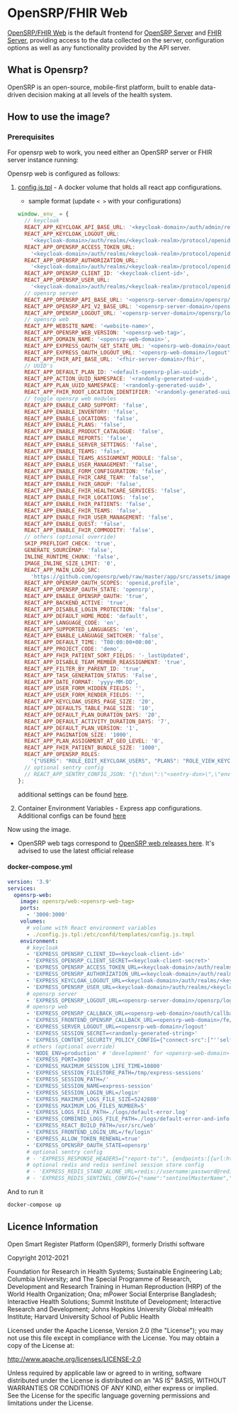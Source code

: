 # OpenSRP/FHIR Web

[OpenSRP/FHIR Web](https://github.com/opensrp/web) is the default frontend for [OpenSRP Server](https://hub.docker.com/r/opensrp/opensrp-server-web) and [FHIR Server](https://hub.docker.com/r/opensrp/hapi-fhir-jpaserver-starter), providing access to the data collected on the server, configuration options as well as any functionality provided by the API server.

## What is Opensrp?

OpenSRP is an open-source, mobile-first platform, built to enable data-driven decision making at all levels of the health system.

## How to use the image?

### Prerequisites

For opensrp web to work, you need either an OpenSRP server or FHIR server instance running:

Opensrp web is configured as follows:

1. [config.js.tpl](https://github.com/opensrp/web/blob/master/app/public/config.js) - A docker volume that holds all react app configurations.

   - sample format (update `< >` with your configurations)

   ```js
   window._env_ = {
     // keycloak
     REACT_APP_KEYCLOAK_API_BASE_URL: '<keycloak-domain>/auth/admin/realms/<keycloak-realm>',
     REACT_APP_KEYCLOAK_LOGOUT_URL:
       '<keycloak-domain>/auth/realms/<keycloak-realm>/protocol/openid-connect/logout',
     REACT_APP_OPENSRP_ACCESS_TOKEN_URL:
       '<keycloak-domain>/auth/realms/<keycloak-realm>/protocol/openid-connect/token',
     REACT_APP_OPENSRP_AUTHORIZATION_URL:
       '<keycloak-domain>/auth/realms/<keycloak-realm>/protocol/openid-connect/auth',
     REACT_APP_OPENSRP_CLIENT_ID: '<keycloak-client-id>',
     REACT_APP_OPENSRP_USER_URL:
       '<keycloak-domain>/auth/realms/<keycloak-realm>/protocol/openid-connect/userinfo',
     // opensrp server
     REACT_APP_OPENSRP_API_BASE_URL: '<opensrp-server-domain>/opensrp/rest/', // comment out for fhir instances
     REACT_APP_OPENSRP_API_V2_BASE_URL: '<opensrp-server-domain>/opensrp/rest/v2/', // comment out for fhir instances
     REACT_APP_OPENSRP_LOGOUT_URL: '<opensrp-server-domain>/opensrp/logout.do', // "null" for fhir instances
     // opensrp web
     REACT_APP_WEBSITE_NAME: '<website-name>',
     REACT_APP_OPENSRP_WEB_VERSION: '<opensrp-web-tag>',
     REACT_APP_DOMAIN_NAME: '<opensrp-web-domain>',
     REACT_APP_EXPRESS_OAUTH_GET_STATE_URL: '<opensrp-web-domain>/oauth/state',
     REACT_APP_EXPRESS_OAUTH_LOGOUT_URL: '<opensrp-web-domain>/logout',
     REACT_APP_FHIR_API_BASE_URL: '<fhir-server-domain>/fhir',
     // UUID's
     REACT_APP_DEFAULT_PLAN_ID: '<default-opensrp-plan-uuid>',
     REACT_APP_ACTION_UUID_NAMESPACE: '<randomly-generated-uuid>',
     REACT_APP_PLAN_UUID_NAMESPACE: '<randomly-generated-uuid>',
     REACT_APP_FHIR_ROOT_LOCATION_IDENTIFIER: '<randomly-generated-uuid>',
     // toggle opensrp web modules
     REACT_APP_ENABLE_CARD_SUPPORT: 'false',
     REACT_APP_ENABLE_INVENTORY: 'false',
     REACT_APP_ENABLE_LOCATIONS: 'false',
     REACT_APP_ENABLE_PLANS: 'false',
     REACT_APP_ENABLE_PRODUCT_CATALOGUE: 'false',
     REACT_APP_ENABLE_REPORTS: 'false',
     REACT_APP_ENABLE_SERVER_SETTINGS: 'false',
     REACT_APP_ENABLE_TEAMS: 'false',
     REACT_APP_ENABLE_TEAMS_ASSIGNMENT_MODULE: 'false',
     REACT_APP_ENABLE_USER_MANAGEMENT: 'false',
     REACT_APP_ENABLE_FORM_CONFIGURATION: 'false',
     REACT_APP_ENABLE_FHIR_CARE_TEAM: 'false',
     REACT_APP_ENABLE_FHIR_GROUP: 'false',
     REACT_APP_ENABLE_FHIR_HEALTHCARE_SERVICES: 'false',
     REACT_APP_ENABLE_FHIR_LOCATIONS: 'false',
     REACT_APP_ENABLE_FHIR_PATIENTS: 'false',
     REACT_APP_ENABLE_FHIR_TEAMS: 'false',
     REACT_APP_ENABLE_FHIR_USER_MANAGEMENT: 'false',
     REACT_APP_ENABLE_QUEST: 'false',
     REACT_APP_ENABLE_FHIR_COMMODITY: 'false',
     // others (optional override)
     SKIP_PREFLIGHT_CHECK: 'true',
     GENERATE_SOURCEMAP: 'false',
     INLINE_RUNTIME_CHUNK: 'false',
     IMAGE_INLINE_SIZE_LIMIT: '0',
     REACT_APP_MAIN_LOGO_SRC:
       'https://github.com/opensrp/web/raw/master/app/src/assets/images/opensrp-logo-color-40.png', // "https://github.com/opensrp/web/raw/master/app/src/assets/images/fhir-web-logo.png" for fhir instances
     REACT_APP_OPENSRP_OAUTH_SCOPES: 'openid,profile',
     REACT_APP_OPENSRP_OAUTH_STATE: 'opensrp',
     REACT_APP_ENABLE_OPENSRP_OAUTH: 'true',
     REACT_APP_BACKEND_ACTIVE: 'true',
     REACT_APP_DISABLE_LOGIN_PROTECTION: 'false',
     REACT_APP_DEFAULT_HOME_MODE: 'default',
     REACT_APP_LANGUAGE_CODE: 'en',
     REACT_APP_SUPPORTED_LANGUAGES: 'en',
     REACT_APP_ENABLE_LANGUAGE_SWITCHER: 'false',
     REACT_APP_DEFAULT_TIME: 'T00:00:00+00:00',
     REACT_APP_PROJECT_CODE: 'demo',
     REACT_APP_FHIR_PATIENT_SORT_FIELDS: '-_lastUpdated',
     REACT_APP_DISABLE_TEAM_MEMBER_REASSIGNMENT: 'true',
     REACT_APP_FILTER_BY_PARENT_ID: 'true',
     REACT_APP_TASK_GENERATION_STATUS: 'False',
     REACT_APP_DATE_FORMAT: 'yyyy-MM-DD',
     REACT_APP_USER_FORM_HIDDEN_FIELDS: '',
     REACT_APP_USER_FORM_RENDER_FIELDS: '',
     REACT_APP_KEYCLOAK_USERS_PAGE_SIZE: '20',
     REACT_APP_DEFAULTS_TABLE_PAGE_SIZE: '10',
     REACT_APP_DEFAULT_PLAN_DURATION_DAYS: '20',
     REACT_APP_DEFAULT_ACTIVITY_DURATION_DAYS: '7',
     REACT_APP_DEFAULT_PLAN_VERSION: '1',
     REACT_APP_PAGINATION_SIZE: '1000',
     REACT_APP_PLAN_ASSIGNMENT_AT_GEO_LEVEL: '0',
     REACT_APP_FHIR_PATIENT_BUNDLE_SIZE: '1000',
     REACT_APP_OPENSRP_ROLES:
       '{"USERS": "ROLE_EDIT_KEYCLOAK_USERS", "PLANS": "ROLE_VIEW_KEYCLOAK_USERS", "LOCATIONS": "ROLE_VIEW_KEYCLOAK_USERS", "CARD_SUPPORT": "ROLE_VIEW_KEYCLOAK_USERS", "INVENTORY": "ROLE_VIEW_KEYCLOAK_USERS", "TEAMS": "ROLE_VIEW_KEYCLOAK_USERS", "PRODUCT_CATALOGUE": "ROLE_VIEW_KEYCLOAK_USERS", "FORM_CONFIGURATION": "ROLE_VIEW_KEYCLOAK_USERS", "CARE_TEAM": "ROLE_VIEW_KEYCLOAK_USERS", "SERVER_SETTINGS": "ROLE_VIEW_KEYCLOAK_USERS", "QUEST": "ROLE_VIEW_KEYCLOAK_USERS", "MANAGE_REPORTS": "ROLE_MANAGE_REPORTS", "DISTRICT_REPORT": "ROLE_DISTRICT_REPORT", "HEALTHCARE_SERVICE": "ROLE_VIEW_KEYCLOAK_USERS", "GROUP": "ROLE_VIEW_KEYCLOAK_USERS"}',
     // optional sentry config
     // REACT_APP_SENTRY_CONFIG_JSON: "{\"dsn\":\"<sentry-dsn>\",\"environment\":\"<sentry-environment>\",\"release\":\"<app-release-version>\",\"release-name\":\"<app-release-name>\",\"release-namespace\":\"<app-release-namespace>\",\"tags\":{}}",
   };
   ```

   additional settings can be found [here](https://github.com/opensrp/web/blob/master/app/.env.sample).

2. Container Environment Variables - Express app configurations. Additional configs can be found [here](https://github.com/onaio/express-server/blob/master/.env.sample)

Now using the image.

- OpenSRP web tags correspond to [OpenSRP web releases here](https://github.com/opensrp/web/releases). It's advised to use the latest official release

#### docker-compose.yml

```yaml
version: '3.9'
services:
  opensrp-web:
    image: opensrp/web:<opensrp-web-tag>
    ports:
      - '3000:3000'
    volumes:
      # volume with React environment variables
      - ./config.js.tpl:/etc/confd/templates/config.js.tmpl
    environment:
      # keycloak
      - 'EXPRESS_OPENSRP_CLIENT_ID=<keycloak-client-id>'
      - 'EXPRESS_OPENSRP_CLIENT_SECRET=<keycloak-client-secret>'
      - 'EXPRESS_OPENSRP_ACCESS_TOKEN_URL=<keycloak-domain>/auth/realms/<keycloak-realm>/protocol/openid-connect/token'
      - 'EXPRESS_OPENSRP_AUTHORIZATION_URL=<keycloak-domain>/auth/realms/<keycloak-realm>/protocol/openid-connect/auth'
      - 'EXPRESS_KEYCLOAK_LOGOUT_URL=<keycloak-domain>/auth/realms/<keycloak-realm>/protocol/openid-connect/logout'
      - 'EXPRESS_OPENSRP_USER_URL=<keycloak-domain>/auth/realms/<keycloak-realm>/protocol/openid-connect/userinfo'
      # opensrp server
      - 'EXPRESS_OPENSRP_LOGOUT_URL=<opensrp-server-domain>/opensrp/logout.do' # null for fhir instances
      # opensrp web
      - 'EXPRESS_OPENSRP_CALLBACK_URL=<opensrp-web-domain>/oauth/callback/OpenSRP/'
      - 'EXPRESS_FRONTEND_OPENSRP_CALLBACK_URL=<opensrp-web-domain>/fe/oauth/callback/opensrp'
      - 'EXPRESS_SERVER_LOGOUT_URL=<opensrp-web-domain>/logout'
      - 'EXPRESS_SESSION_SECRET=<randomly-generated-string>'
      - 'EXPRESS_CONTENT_SECURITY_POLICY_CONFIG={"connect-src":["''self''","<optional-sentry-domain>","<keycloak-domain>","<opensrp-server-domain>","<fhir-server-domain>"],"default-src":["''self''"],"img-src":["''self''","https://github.com/opensrp/","https://*.githubusercontent.com/opensrp/"],"script-src":["''self''","''unsafe-inline''"]}'
      # others (optional override)
      - 'NODE_ENV=production' # 'development' for <opensrp-web-domain> == localhost
      - 'EXPRESS_PORT=3000'
      - 'EXPRESS_MAXIMUM_SESSION_LIFE_TIME=10800'
      - 'EXPRESS_SESSION_FILESTORE_PATH=/tmp/express-sessions'
      - 'EXPRESS_SESSION_PATH=/'
      - 'EXPRESS_SESSION_NAME=express-session'
      - 'EXPRESS_SESSION_LOGIN_URL=/login'
      - 'EXPRESS_MAXIMUM_LOGS_FILE_SIZE=5242880'
      - 'EXPRESS_MAXIMUM_LOG_FILES_NUMBER=5'
      - 'EXPRESS_LOGS_FILE_PATH=./logs/default-error.log'
      - 'EXPRESS_COMBINED_LOGS_FILE_PATH=./logs/default-error-and-info.log'
      - 'EXPRESS_REACT_BUILD_PATH=/usr/src/web'
      - 'EXPRESS_FRONTEND_LOGIN_URL=/fe/login'
      - 'EXPRESS_ALLOW_TOKEN_RENEWAL=true'
      - 'EXPRESS_OPENSRP_OAUTH_STATE=opensrp'
      # optional sentry config
      # - 'EXPRESS_RESPONSE_HEADERS={"report-to":", {endpoints:[{url:https://<optional-sentry-domain>/api/<optional-sentry-projectId>/security/?sentry_key=<optional-sentry-key>\\u0026sentry_environment=<optional-sentry-environment>\\u0026sentry_release=<optional-sentry-release-name>}],group:csp-endpoint,max_age:10886400}"}' # or {}
      # optional redis and redis sentinel session store config
      # - 'EXPRESS_REDIS_STAND_ALONE_URL=redis://username:password@redis-domain:port/db'
      # - 'EXPRESS_REDIS_SENTINEL_CONFIG={"name":"sentinelMasterName","sentinelPassword":"sentinelMasterPassword","sentinels":[{"host":"sentinel-node-1-domain","port":"12345"},{"host":"sentinel-node-2-domain","port":"12345"},{"host":"sentinel-node-3-domain","port":"12345"}]}'
```

And to run it

```bash
docker-compose up
```

## Licence Information

Open Smart Register Platform (OpenSRP), formerly Dristhi software

Copyright 2012-2021

Foundation for Research in Health Systems; Sustainable Engineering Lab; Columbia University; and The Special Programme of Research,
Development and Research Training in Human Reproduction (HRP) of the World Health Organization; Ona; mPower Social Enterprise Bangladesh;
Interactive Health Solutions; Summit Institute of Development; Interactive Research and Development; Johns Hopkins University Global
mHealth Institute; Harvard University School of Public Health

Licensed under the Apache License, Version 2.0 (the "License"); you may not use this file except in compliance with the License. You may obtain a copy of the License at:

<http://www.apache.org/licenses/LICENSE-2.0>

Unless required by applicable law or agreed to in writing, software distributed under the License is distributed on an "AS IS" BASIS, WITHOUT WARRANTIES OR CONDITIONS OF ANY KIND, either express or implied. See the License for the specific language governing permissions and limitations under the License.
